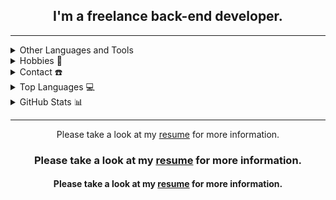 <!DOCTYPE html>
<html lang="en">
  
<head>
  <meta charset="UTF-8">
  <meta name="viewport" content="width=device-width, initial-scale=1.0">
</head>
  
<body>
  <div align="center">
    <span>
      <h2>I'm a freelance back-end developer.</h2>
    </span>
  </div>
  
  <hr>

  <details>
    <summary>Other Languages and Tools</summary>
    <div align="center">
      <p>
        <img src="https://img.shields.io/badge/linkedin-%231DA1F2.svg?style=for-the-badge&logo=linkedin&logoColor=white" height="30">
        <img src="https://img.shields.io/badge/linkedin-%231DA1F2.svg?style=for-the-badge&logo=linkedin&logoColor=white" height="30">
        <img src="https://img.shields.io/badge/linkedin-%231DA1F2.svg?style=for-the-badge&logo=linkedin&logoColor=white" height="30">
        <img src="https://img.shields.io/badge/linkedin-%231DA1F2.svg?style=for-the-badge&logo=linkedin&logoColor=white" height="30">
      </p>
    </div>
  </details>

  <details>
    <summary>Hobbies 🧩</summary>
    <div align="center">
      <p>Listening to music (mostly instrumental)</p>
      <p>Reading psychological articles and books</p>
      <p>Explore about cybersecurity</p>
      <p>Playing strategy video games</p>
      <p>Gardening</p>
      <p>Cooking</p>
    </div>
  </details>
  
  <details>
    <summary>Contact ☎️</summary>
    <div align="center">
      <p>
        <a href="https://www.linkedin.com/in/soheil_mpa/" target="_blank">
          <img src="https://img.shields.io/badge/linkedin-%231DA1F2.svg?style=for-the-badge&logo=linkedin&logoColor=white" height="30">
        </a>
        <a href="https://t.me/soheil_mpa" target="_blank">
          <img src="" height="30">
        </a>
        <a href="soheilmohammadpor13@gmail.com" target="_blank">
          <img src="https://img.shields.io/badge/gmail-EA4335.svg?style=for-the-badge&logo=gmail&logoColor=white" height="30">
        </a>
      </p>
    </div>
  </details>

  <details>
    <summary>Top Languages 💻</summary>
    <div align="center">
      <p>
        <a href="https://github.com/soheilmpa/">
          <img src="https://github-readme-stats.vercel.app/api/top-langs/?username=soheilmpa&langs_count=6&theme=gruvbox&layout=compact&hide_border=true">
        </a>
      </p>
    </div>
  </details>

  <details>
    <summary>GitHub Stats 📊</summary>
    <div align="center">
      <p>
        <a href="https://github.com/soheilmpa/github-readme-activity-graph">
          <img src="https://github-readme-activity-graph.vercel.app/graph?username=soheilmpa&theme=github-compact&hide_border=true">
        </a>
      </p>
    </div>
  </details>
  
  <hr>
  
  <div align="center">
    <span>
      <p>Please take a look at my <a href="https://github.com/soheilmpa/soheilmpa/blob/main/resume.pdf" target="_blank">resume</a> for more information.</p>
      <h3>Please take a look at my <a href="https://github.com/soheilmpa/soheilmpa/blob/main/resume.pdf" target="_blank">resume</a> for more information.</h3>
      <h4>Please take a look at my <a href="https://github.com/soheilmpa/soheilmpa/blob/main/resume.pdf" target="_blank">resume</a> for more information.</h4>
    </span>
  </div>
  
</body>

</html>

